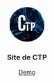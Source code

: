 
<div align="center">
      <img src="./assets/img/logo.png" alt="Logo" width="80" height="80">
  <h3>Site de CTP</h3>
  <p>
    <a href="https://construis-ton-pc.com/">Demo</a>
  </p> 
</div>
